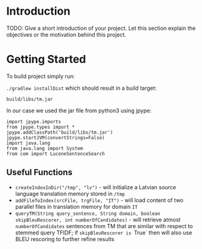 # Introduction 
TODO: Give a short introduction of your project. Let this section explain the objectives or the motivation behind this project. 

# Getting Started
To build project simply run:

`./gradlew installDist`
which should result in a build target:

`build/libs/tm.jar`

In our case we used the jar file from python3 using jpype:

```import jpype
import jpype.imports
from jpype.types import *
jpype.addClassPath('build/libs/tm.jar')
jpype.startJVM(convertStrings=False)
import java.lang
from java.lang import System
from com import LuceneSentenceSearch
```

## Useful Functions
 - `createIndexInDir("/tmp", "lv")` - will initialize a Latvian source language translation memory stored in `/tmp`
  - `addFileToIndex(srcFile, trgFile, "IT")` - will load content of two parallel files in translation memory for domain `IT`
 - `queryTM(String query_sentence, String domain, boolean skipBleuRescorer, int numberOfCandidates)` - will retrieve atmost `numberOfCandidates` sentences from TM that are similar with respect to stemmed query TFIDF; if `skipBleuRescorer is `True` then will also use BLEU rescoring to further refine results
